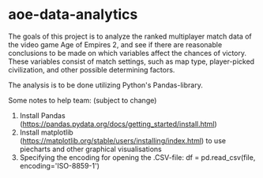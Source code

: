 # aoe-data-analytics

The goals of this project is to analyze the ranked multiplayer match data of the video game Age of Empires 2, and see if there are reasonable conclusions to be made on which variables affect the chances of victory.
These variables consist of match settings, such as map type, player-picked civilization, and other possible determining factors.

The analysis is to be done utilizing Python's Pandas-library.

Some notes to help team: (subject to change)

1. Install Pandas (https://pandas.pydata.org/docs/getting_started/install.html)
2. Install matplotlib (https://matplotlib.org/stable/users/installing/index.html) to use piecharts and other graphical visualisations
3. Specifying the encoding for opening the .CSV-file: df = pd.read_csv(file, encoding='ISO-8859-1')


